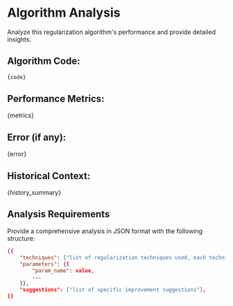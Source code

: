 # Algorithm Analysis

Analyze this regularization algorithm's performance and provide detailed insights.

## Algorithm Code:
```python
{code}
```

## Performance Metrics:
{metrics}

## Error (if any):
{error}

## Historical Context:
{history_summary}

## Analysis Requirements

Provide a comprehensive analysis in JSON format with the following structure:

```json
{{
    "techniques": ["list of regularization techniques used, each technique should be a single/two words term"],
    "parameters": {{
        "param_name": value,
        ...
    }},
    "suggestions": ["list of specific improvement suggestions"],
}}
```